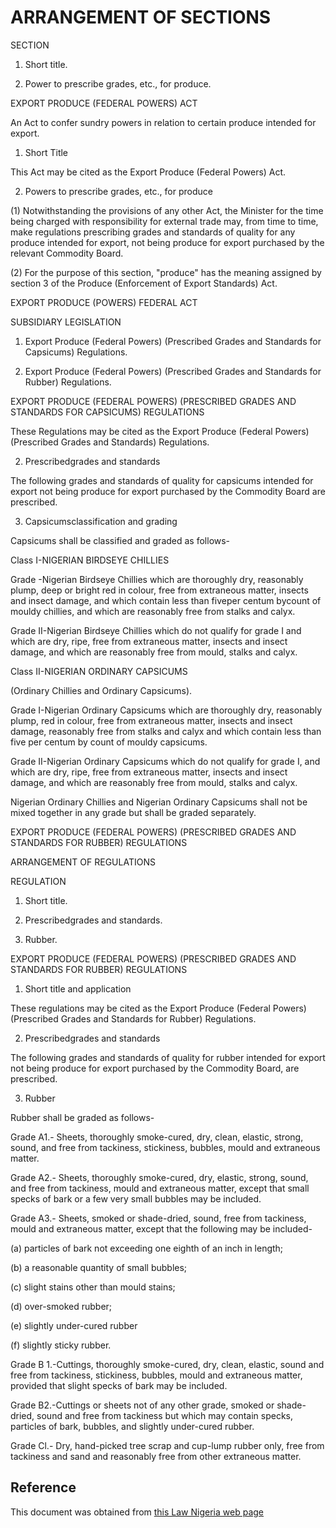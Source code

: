 # ARRANGEMENT OF SECTIONS

SECTION

1. Short title.

2. Power to prescribe grades, etc., for produce.

EXPORT PRODUCE (FEDERAL POWERS) ACT

An Act to confer sundry powers in relation to certain produce intended for export.

1. Short Title

This Act may be cited as the Export Produce (Federal Powers) Act.

2. Powers to prescribe grades, etc., for produce

(1) Notwithstanding the provisions of any other Act, the Minister for the time being charged with responsibility for external trade may, from time to time, make regulations prescribing grades and standards of quality for any produce intended for export, not being produce for export purchased by the relevant Commodity Board.

(2) For the purpose of this section, "produce" has the meaning assigned by section 3 of the Produce (Enforcement of Export Standards) Act.

EXPORT PRODUCE (POWERS) FEDERAL ACT

SUBSIDIARY LEGISLATION

1. Export Produce (Federal Powers) (Prescribed Grades and Standards for Capsicums) Regulations.

2. Export Produce (Federal Powers) (Prescribed Grades and Standards for Rubber) Regulations.

EXPORT PRODUCE (FEDERAL POWERS) (PRESCRIBED GRADES AND STANDARDS FOR CAPSICUMS) REGULATIONS

These Regulations may be cited as the Export Produce (Federal Powers) (Prescribed Grades and Standards) Regulations.

2. Prescribedgrades and standards

The following grades and standards of quality for capsicums intended for export not being produce for export purchased by the Commodity Board are prescribed.

3. Capsicumsclassification and grading

Capsicums shall be classified and graded as follows-

Class I-NIGERIAN BIRDSEYE CHILLIES

Grade -Nigerian Birdseye Chillies which are thoroughly dry, reasonably plump, deep or bright red in colour, free from extraneous matter, insects and insect damage, and which contain less than fiveper centum bycount of mouldy chillies, and which are reasonably free from stalks and calyx.

Grade II-Nigerian Birdseye Chillies which do not qualify for grade I and which are dry, ripe, free from extraneous matter, insects and insect damage, and which are reasonably free from mould, stalks and calyx.

Class II-NIGERIAN ORDINARY CAPSICUMS

(Ordinary Chillies and Ordinary Capsicums).

Grade I-Nigerian Ordinary Capsicums which are thoroughly dry, reasonably plump, red in colour, free from extraneous matter, insects and insect damage, reasonably free from stalks and calyx and which contain less than five per centum by count of mouldy capsicums.

Grade II-Nigerian Ordinary Capsicums which do not qualify for grade I, and which are dry, ripe, free from extraneous matter, insects and insect damage, and which are reasonably free from mould, stalks and calyx.

Nigerian Ordinary Chillies and Nigerian Ordinary Capsicums shall not be mixed together in any grade but shall be graded separately.

EXPORT PRODUCE (FEDERAL POWERS) (PRESCRIBED GRADES AND STANDARDS FOR RUBBER) REGULATIONS

ARRANGEMENT OF REGULATIONS

REGULATION

1. Short title.

2. Prescribedgrades and standards.

3. Rubber.

EXPORT PRODUCE (FEDERAL POWERS) (PRESCRIBED GRADES AND STANDARDS FOR RUBBER) REGULATIONS

1. Short title and application

These regulations may be cited as the Export Produce (Federal Powers) (Prescribed Grades and Standards for Rubber) Regulations.

2. Prescribedgrades and standards

The following grades and standards of quality for rubber intended for export not being produce for export purchased by the Commodity Board, are prescribed.

3. Rubber

Rubber shall be graded as follows-

Grade A1.- Sheets, thoroughly smoke-cured, dry, clean, elastic, strong, sound, and free from tackiness, stickiness, bubbles, mould and extraneous matter.

Grade A2.- Sheets, thoroughly smoke-cured, dry, elastic, strong, sound, and free from tackiness, mould and extraneous matter, except that small specks of bark or a few very small bubbles may be included.

Grade A3.- Sheets, smoked or shade-dried, sound, free from tackiness, mould and extraneous matter, except that the following may be included-

(a) particles of bark not exceeding one eighth of an inch in length;

(b) a reasonable quantity of small bubbles;

(c) slight stains other than mould stains;

(d) over-smoked rubber;

(e) slightly under-cured rubber

(f) slightly sticky rubber.

Grade B 1.-Cuttings, thoroughly smoke-cured, dry, clean, elastic, sound and free from tackiness, stickiness, bubbles, mould and extraneous matter, provided that slight specks of bark may be included.

Grade B2.-Cuttings or sheets not of any other grade, smoked or shade-dried, sound and free from tackiness but which may contain specks, particles of bark, bubbles, and slightly under-cured rubber.

Grade Cl.- Dry, hand-picked tree scrap and cup-lump rubber only, free from tackiness and sand and reasonably free from other extraneous matter.

## Reference

This document was obtained from [this Law Nigeria web page](http://www.lawnigeria.com/LFN/E/Export-Produce%28Federal-Powers%29Act.php)
